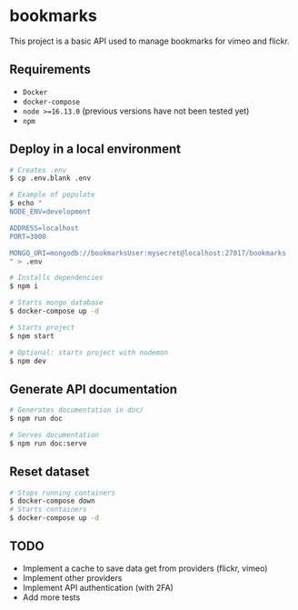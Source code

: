 # bookmarks

This project is a basic API used to manage bookmarks for vimeo and flickr.

## Requirements

- `Docker`
- `docker-compose`
- `node >=16.13.0` (previous versions have not been tested yet) 
- `npm`

## Deploy in a local environment

```sh
# Creates .env
$ cp .env.blank .env

# Example of populate
$ echo "
NODE_ENV=development

ADDRESS=localhost
PORT=3000

MONGO_URI=mongodb://bookmarksUser:mysecret@localhost:27017/bookmarks
" > .env

# Installs dependencies
$ npm i

# Starts mongo database
$ docker-compose up -d

# Starts project
$ npm start

# Optional: starts project with nodemon
$ npm dev
```

## Generate API documentation

```sh
# Generates documentation in doc/
$ npm run doc

# Serves documentation
$ npm run doc:serve
```

## Reset dataset

```sh
# Stops running containers
$ docker-compose down
# Starts containers
$ docker-compose up -d
```

## TODO

- Implement a cache to save data get from providers (flickr, vimeo)
- Implement other providers
- Implement API authentication (with 2FA)
- Add more tests

